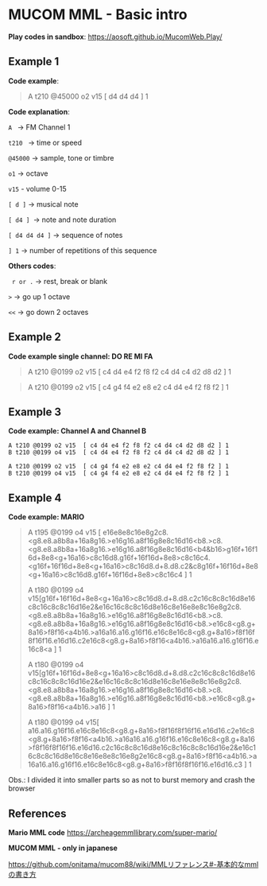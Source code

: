 # MUCOM MML - Basic intro

**Play codes in sandbox**:
https://aosoft.github.io/MucomWeb.Play/

## Example 1

**Code example**:
> A t210 @45000 o2 v15  [ d4 d4 d4 ] 1

**Code explanation**:

`A ` -> FM Channel 1

`t210 ` -> time or speed

`@45000`  -> sample, tone or timbre

`o1` -> octave

`v15` - volume 0-15

`[ d ]` -> musical note

`[ d4 ] `-> note and note duration

`[ d4 d4 d4 ]` -> sequence of notes

`] 1` -> number of repetitions of this sequence


**Others codes**:

` r or .` -> rest, break or blank

`>` -> go up 1 octave

`<<` -> go down 2 octaves
 
## Example 2

**Code example single channel: DO RE MI FA**

> A t210 @0199 o2 v15  [ c4 d4 e4 f2 f8 f2 c4 d4 c4 d2 d8 d2 ] 1

> A t210 @0199 o2 v15  [ c4 g4 f4 e2 e8 e2 c4 d4 e4 f2 f8 f2 ] 1

## Example 3

**Code example: Channel A and Channel B**
```
A t210 @0199 o2 v15  [ c4 d4 e4 f2 f8 f2 c4 d4 c4 d2 d8 d2 ] 1
B t210 @0199 o4 v15  [ c4 d4 e4 f2 f8 f2 c4 d4 c4 d2 d8 d2 ] 1

A t210 @0199 o2 v15  [ c4 g4 f4 e2 e8 e2 c4 d4 e4 f2 f8 f2 ] 1
B t210 @0199 o4 v15  [ c4 g4 f4 e2 e8 e2 c4 d4 e4 f2 f8 f2 ] 1
```

## Example 4

**Code example: MARIO**
 
> A t195 @0199 o4 v15 [ e16e8e8c16e8g2c8.<g8.e8.a8b8a+16a8g16.>e16g16.a8f16g8e8c16d16<b8.>c8.<g8.e8.a8b8a+16a8g16.>e16g16.a8f16g8e8c16d16<b4&b16>g16f+16f16d+8e8<g+16a16>c8<a16>c16d8.g16f+16f16d+8e8>c8c16c4.<g16f+16f16d+8e8<g+16a16>c8<a16>c16d8.d+8.d8.c2&c8g16f+16f16d+8e8<g+16a16>c8<a16>c16d8.g16f+16f16d+8e8>c8c16c4  ] 1
> 
> A t180 @0199 o4 v15[g16f+16f16d+8e8<g+16a16>c8<a16>c16d8.d+8.d8.c2c16c8c8c16d8e16c8<a16g4>c16c8c8c16d16e2&e16c16c8c8c16d8e16c8<a16g4>e16e8e8c16e8g2c8.<g8.e8.a8b8a+16a8g16.>e16g16.a8f16g8e8c16d16<b8.>c8.<g8.e8.a8b8a+16a8g16.>e16g16.a8f16g8e8c16d16<b8.>e16c8<g8.g+8a16>f8f16<a4b16.>a16a16.a16.g16f16.e16c8<a16g4>e16c8<g8.g+8a16>f8f16<a4b16>f8f16f16.e16d16.c2e16c8<g8.g+8a16>f8f16<a4b16.>a16a16.a16.g16f16.e16c8<a ] 1
> 
> A t180 @0199 o4 v15[g16f+16f16d+8e8<g+16a16>c8<a16>c16d8.d+8.d8.c2c16c8c8c16d8e16c8<a16g4>c16c8c8c16d16e2&e16c16c8c8c16d8e16c8<a16g4>e16e8e8c16e8g2c8.<g8.e8.a8b8a+16a8g16.>e16g16.a8f16g8e8c16d16<b8.>c8.<g8.e8.a8b8a+16a8g16.>e16g16.a8f16g8e8c16d16<b8.>e16c8<g8.g+8a16>f8f16<a4b16.>a16 ] 1 
> 
> A t180 @0199 o4 v15[ a16.a16.g16f16.e16c8<a16g4>e16c8<g8.g+8a16>f8f16<a4b16>f8f16f16.e16d16.c2e16c8<g8.g+8a16>f8f16<a4b16.>a16a16.a16.g16f16.e16c8<a16g4>e16c8<g8.g+8a16>f8f16<a4b16>f8f16f16.e16d16.c2c16c8c8c16d8e16c8<a16g4>c16c8c8c16d16e2&e16c16c8c8c16d8e16c8<a16g4>e16e8e8c16e8g2e16c8<g8.g+8a16>f8f16<a4b16.>a16a16.a16.g16f16.e16c8<a16g4>e16c8<g8.g+8a16>f8f16<a4b16>f8f16f16.e16d16.c3 ] 1 
>  

Obs.: I divided it into smaller parts so as not to burst memory and crash the browser


## References

**Mario MML code**
https://archeagemmllibrary.com/super-mario/


**MUCOM MML** **- only in japanese**

https://github.com/onitama/mucom88/wiki/MMLリファレンス#-基本的なmmlの書き方
